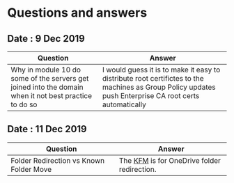 # Questions and answers

## Date : 9 Dec 2019

Question  | Answer
---|---
Why in module 10 do some of the servers get joined into the domain when it not best practice to do so | I would guess it is to make it easy to distribute root certifictes to the machines as Group Policy updates push Enterprise CA root certs automatically

## Date : 11 Dec 2019

Question  | Answer
---|---
Folder Redirection vs Known Folder Move | The [KFM](https://docs.microsoft.com/en-us/onedrive/redirect-known-folders) is for OneDrive folder redirection.
